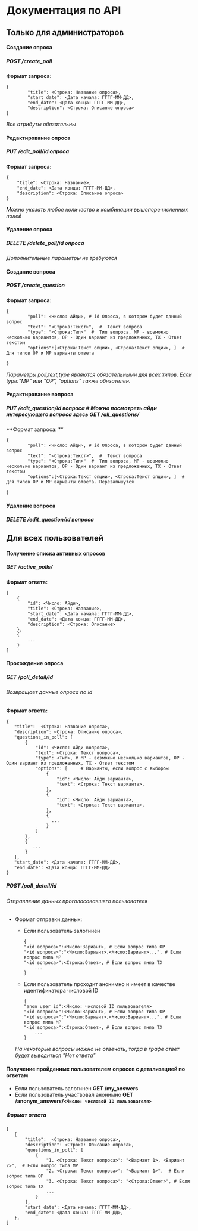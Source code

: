 # Документация по API
## Только для администраторов

#### Создание опроса
##### POST /create_poll
   **Формат запроса:**

```
{
    	"title": <Строка: Название опроса>,
        "start_date": <Дата начала: ГГГГ-ММ-ДД>,
        "end_date": <Дата конца: ГГГГ-ММ-ДД>,
        "description": <Строка: Описание опроса>
}
```
   
   *Все атрибуты обязательны*
    
    
#### Редактирование опроса
##### PUT /edit_poll/*id опроса*
   **Формат запроса:**
    
```
{
    "title": <Строка: Название>,
    "end_date": <Дата конца: ГГГГ-ММ-ДД>,
    "description": <Строка: Описание опроса>
}

```
*Можно указать любое количество и комбинации вышеперечисленных полей*

#### Удаление опроса
##### DELETE /delete_poll/*id опроса*

*Дополнительные параметры не требуются*


#### Создание вопроса
##### POST /create_question
   **Формат запроса:**
```
{
        "poll": <Число: Айди>, # id Опроса, в котором будет данный вопрос
        "text": "<Строка:Текст>",  #  Текст вопроса
        "type": "<Строка:Тип>"  #  Тип вопроса, MP - возможно несколько вариантов, OP - Один вариант из предложенных, TX - Ответ текстом
        "options":[<Строка:Текст опции>, <Строка:Текст опции>, ]  # Для типов OP и MP варианты ответа

}
```
*Параметры poll,text,type являются обязательными для всех типов. Если type:"MP" или "OP", "options" также обязателен.*
#### Редактирование вопроса
##### PUT /edit_question/*id вопроса*   # Можно посмотреть айди интересующего вопроса здесь GET /all_questions/
   
   **Формат запроса: **
```
{
        "poll": <Число: Айди>, # id Опроса, в котором будет данный вопрос
        "text": "<Строка:Текст>",  #  Текст вопроса
        "type": "<Строка:Тип>"  #  Тип вопроса, MP - возможно несколько вариантов, OP - Один вариант из предложенных, TX - Ответ текстом
        "options":[<Строка:Текст опции>, <Строка:Текст опции>, ]  # Для типов OP и MP варианты ответа. Перезапишутся

}
```

#### Удаление вопроса
##### DELETE /edit_question/*id вопроса*


## Для всех пользователей

#### Получение списка активных опросов
##### GET /active_polls/

   **Формат ответа:**


```
[
    {
        "id": <Число: Айди>,
        "title": <Строка: Название>,
        "start_date": <Дата начала: ГГГГ-ММ-ДД>,
        "end_date": <Дата конца: ГГГГ-ММ-ДД>,
        "description": <Строка: Описание>
    },
    {
        ...
    }
]
```

#### Прохождение опроса

##### GET /poll_detail/*id* 
###### Возвращает данные опроса по id

   **Формат ответа:**

 
 ```
 {
    "title":  <Строка: Название опроса>,
    "description": <Строка: Описание опроса>,
    "questions_in_poll": [
        {
            "id": <Число: Айди вопроса>,
            "text": <Строка: Текст вопроса>,
            "type": <Тип>, # MP - возможно несколько вариантов, OP - Один вариант из предложенных, TX - Ответ текстом
            "options": [     # Варианты, если вопрос с выбором
                {
                    "id": <Число: Айди варианта>,
                    "text": <Строка: Текст варианта>,
                },
                {
                    "id": <Число: Айди варианта>,
                    "text": <Строка: Текст варианта>,
                },
                {
                  ...
                }
            ]
        },
        {
           ...
        }
    ],
    "start_date": <Дата начала: ГГГГ-ММ-ДД>,
    "end_date": <Дата конца: ГГГГ-ММ-ДД>
}
 ```
 
##### POST /poll_detail/*id*  
###### Отправление данных проголосовавшего пользователя

* Формат отправки данных:

    * Если пользователь залогинен
        ```
        {
        "<id вопроса>":<Число:Вариант>, # Если вопрос типа OP
        "<id вопроса>":"<Число:Вариант>,<Число:Вариант>...", # Если вопрос типа MP
        "<id вопроса>":<Строка:Ответ>, # Если вопрос типа TX
            ...
        }
        ```

    * Если пользователь проходит анонимно и имеет в качестве идентификатора числовой ID
        ```
        {
        "anon_user_id":<Число: числовой ID пользователя>
        "<id вопроса>":<Число:Вариант>, # Если вопрос типа OP
        "<id вопроса>":"<Число:Вариант>,<Число:Вариант>...", # Если вопрос типа MP
        "<id вопроса>":<Строка:Ответ>, # Если вопрос типа TX
            ...
        }
        ```
  *На некоторые вопросы можно не отвечать, тогда в графе ответ будет выводиться "Нет ответа"*

#### Получение пройденных пользователем опросов с детализацией по ответам
* Если пользователь залогинен
    **GET /my_answers**  
* Если пользователь участвовал анонимно
    **GET /anonym_answers/`<Число: числовой ID пользователя>`**
    
 ##### Формат ответа
 ```
 [
    {
        "title":  <Строка: Название опроса>,
        "description": <Строка: Описание опроса>,
        "questions_in_poll": [
            {
                "1. <Строка: Текст вопроса>": "<Вариант 1>, <Вариант 2>",  # Если вопрос типа MP
                "2. <Строка: Текст вопроса>": "<Вариант 1>",  # Если вопрос типа OP
                "3. <Строка: Текст вопроса>": "<Строка:Ответ>", # Если вопрос типа TX
                ...
            }
        ],
        "start_date": <Дата начала: ГГГГ-ММ-ДД>,
        "end_date": <Дата конца: ГГГГ-ММ-ДД>,
    },
]
```
